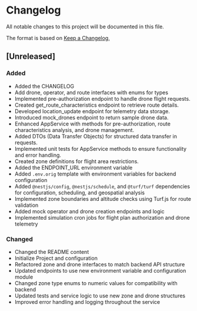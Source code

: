 # Changelog

All notable changes to this project will be documented in this file.

The format is based on [Keep a Changelog](https://keepachangelog.com/en/1.0.0/),

## [Unreleased]

### Added 
- Added the CHANGELOG
- Add drone, operator, and route interfaces with enums for types
- Implemented pre-authorization endpoint to handle drone flight requests.
- Created get_route_characteristics endpoint to retrieve route details.
- Developed location_update endpoint for telemetry data storage.
- Introduced mock_drones endpoint to return sample drone data.
- Enhanced AppService with methods for pre-authorization, route characteristics analysis, and drone management.
- Added DTOs (Data Transfer Objects) for structured data transfer in requests.
- Implemented unit tests for AppService methods to ensure functionality and error handling.
- Created zone definitions for flight area restrictions.
- Added the ENDPOINT_URL environment variable
- Added `.env.orig` template with environment variables for backend configuration
- Added `@nestjs/config`, `@nestjs/schedule`, and `@turf/turf` dependencies for configuration, scheduling, and geospatial analysis
- Implemented zone boundaries and altitude checks using Turf.js for route validation
- Added mock operator and drone creation endpoints and logic
- Implemented simulation cron jobs for flight plan authorization and drone telemetry

### Changed
- Changed the README content
- Initialize Project and configuration
- Refactored zone and drone interfaces to match backend API structure
- Updated endpoints to use new environment variable and configuration module
- Changed zone type enums to numeric values for compatibility with backend
- Updated tests and service logic to use new zone and drone structures
- Improved error handling and logging throughout the service

